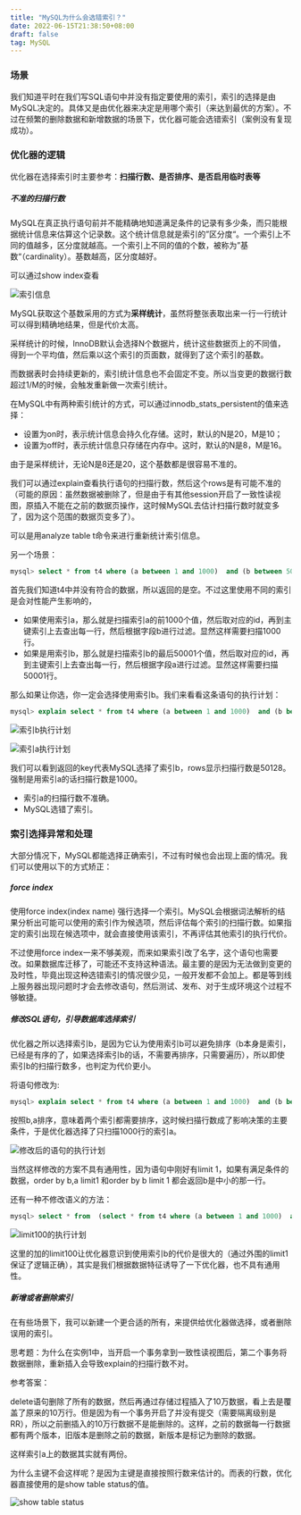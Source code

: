 ```yaml
---
title: "MySQL为什么会选错索引？"
date: 2022-06-15T21:38:50+08:00
draft: false
tag: MySQL
---
```



### 场景

我们知道平时在我们写SQL语句中并没有指定要使用的索引，索引的选择是由MySQL决定的。具体又是由优化器来决定是用哪个索引（来达到最优的方案）。不过在频繁的删除数据和新增数据的场景下，优化器可能会选错索引（案例没有复现成功）。



### 优化器的逻辑

优化器在选择索引时主要参考：**扫描行数、是否排序、是否启用临时表等**

##### 不准的扫描行数

MySQL在真正执行语句前并不能精确地知道满足条件的记录有多少条，而只能根据统计信息来估算这个记录数。这个统计信息就是索引的”区分度“。一个索引上不同的值越多，区分度就越高。一个索引上不同的值的个数，被称为”基数“（cardinality）。基数越高，区分度越好。

可以通过show index查看

![索引信息](http://localhost:1313/images/mysql/1548215763951.jpg)

MySQL获取这个基数采用的方式为**采样统计**，虽然将整张表取出来一行一行统计可以得到精确地结果，但是代价太高。

采样统计的时候，InnoDB默认会选择N个数据片，统计这些数据页上的不同值，得到一个平均值，然后乘以这个索引的页面数，就得到了这个索引的基数。

而数据表时会持续更新的，索引统计信息也不会固定不变。所以当变更的数据行数超过1/M的时候，会触发重新做一次索引统计。

在MySQL中有两种索引统计的方式，可以通过innodb_stats_persistent的值来选择：

- 设置为on时，表示统计信息会持久化存储。这时，默认的N是20，M是10；
- 设置为off时，表示统计信息只存储在内存中。这时，默认的N是8，M是16。

由于是采样统计，无论N是8还是20，这个基数都是很容易不准的。

我们可以通过explain查看执行语句的扫描行数，然后这个rows是有可能不准的（可能的原因：虽然数据被删除了，但是由于有其他session开启了一致性读视图，原插入不能在之前的数据页操作，这时候MySQL去估计扫描行数时就变多了，因为这个范围的数据页变多了）。

可以是用analyze table t命令来进行重新统计索引信息。

另一个场景：

```sql
mysql> select * from t4 where (a between 1 and 1000)  and (b between 50000 and 100000) order by b limit 1;
```

首先我们知道t4中并没有符合的数据，所以返回的是空。不过这里使用不同的索引是会对性能产生影响的，

- 如果使用索引a，那么就是扫描索引a的前1000个值，然后取对应的id，再到主键索引上去查出每一行，然后根据字段b进行过滤。显然这样需要扫描1000行。
- 如果是用索引b，那么就是扫描索引b的最后50001个值，然后取对应的id，再到主键索引上去查出每一行，然后根据字段a进行过滤。显然这样需要扫描50001行。

那么如果让你选，你一定会选择使用索引b。我们来看看这条语句的执行计划：

```sql
mysql> explain select * from t4 where (a between 1 and 1000)  and (b between 50000 and 100000) order by b limit 1;
```

![索引b执行计划](http://localhost:1313/images/mysql/1548224453485.jpg)

![索引a执行计划](http://localhost:1313/note/images/mysql/1548227069037.jpg)

我们可以看到返回的key代表MySQL选择了索引b，rows显示扫描行数是50128。强制是用索引a的话扫描行数是1000。

- 索引a的扫描行数不准确。
- MySQL选错了索引。

### 索引选择异常和处理

大部分情况下，MySQL都能选择正确索引，不过有时候也会出现上面的情况。我们可以使用以下的方式矫正：

##### force index

使用force index(index name) 强行选择一个索引。MySQL会根据词法解析的结果分析出可能可以使用的索引作为候选项，然后评估每个索引的扫描行数。如果指定的索引出现在候选项中，就会直接使用该索引，不再评估其他索引的执行代价。

不过使用force index一来不够美观，而来如果索引改了名字，这个语句也需要改。如果数据库迁移了，可能还不支持这种语法。最主要的是因为无法做到变更的及时性，毕竟出现这种选错索引的情况很少见，一般开发都不会加上。都是等到线上服务器出现问题时才会去修改语句，然后测试、发布、对于生成环境这个过程不够敏捷。

##### 修改SQL语句，引导数据库选择索引

优化器之所以选择索引b，是因为它认为使用索引b可以避免排序（b本身是索引，已经是有序的了，如果选择索引b的话，不需要再排序，只需要遍历），所以即使索引b的扫描行数多，也判定为代价更小。

将语句修改为:

```sql
mysql> explain select * from t4 where (a between 1 and 1000)  and (b between 50000 and 100000) order by b,a limit 1;
```

按照b,a排序，意味着两个索引都需要排序，这时候扫描行数成了影响决策的主要条件，于是优化器选择了只扫描1000行的索引a。

![修改后的语句的执行计划](http://localhost:1313/images/mysql/1548227626900.jpg)

当然这样修改的方案不具有通用性，因为语句中刚好有limit 1，如果有满足条件的数据，order by b,a limit1 和order by b limit 1 都会返回b是中小的那一行。

还有一种不修改语义的方法：

```sql
mysql> select * from  (select * from t4 where (a between 1 and 1000)  and (b between 50000 and 100000) order by b limit 100)alias limit 1;
```

![limit100的执行计划](http://localhost:1313/images/mysql/1548228114275.jpg)

这里的加的limit100让优化器意识到使用索引b的代价是很大的（通过外围的limit1保证了逻辑正确），其实是我们根据数据特征诱导了一下优化器，也不具有通用性。

##### 新增或者删除索引

在有些场景下，我可以新建一个更合适的所有，来提供给优化器做选择，或者删除误用的索引。



思考题：为什么在实例1中，当开启一个事务拿到一致性读视图后，第二个事务将数据删除，重新插入会导致explain的扫描行数不对。

参考答案：

delete语句删除了所有的数据，然后再通过存储过程插入了10万数据，看上去是覆盖了原来的10万行。但是因为有一个事务开启了并没有提交（需要隔离级别是RR），所以之前删插入的10万行数据不是能删除的。这样，之前的数据每一行数据都有两个版本，旧版本是删除之前的数据，新版本是标记为删除的数据。

这样索引a上的数据其实就有两份。

为什么主键不会这样呢？是因为主键是直接按照行数来估计的。而表的行数，优化器直接使用的是show table status的值。

![show table status](http://localhost:1313/images/mysql/1548230153557.jpg)
